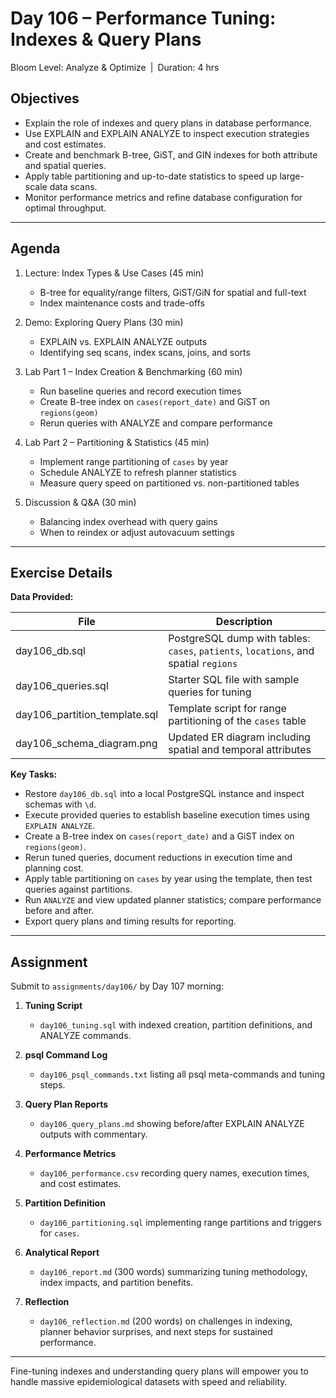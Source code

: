 # **Day 106 – Performance Tuning: Indexes & Query Plans**
  
Bloom Level: Analyze & Optimize | Duration: 4 hrs  

## Objectives  

- Explain the role of indexes and query plans in database performance.  
- Use EXPLAIN and EXPLAIN ANALYZE to inspect execution strategies and cost estimates.  
- Create and benchmark B-tree, GiST, and GIN indexes for both attribute and spatial queries.  
- Apply table partitioning and up-to-date statistics to speed up large-scale data scans.  
- Monitor performance metrics and refine database configuration for optimal throughput.  

---  

## Agenda  

1. Lecture: Index Types & Use Cases (45 min)  
   - B-tree for equality/range filters, GiST/GiN for spatial and full-text  
   - Index maintenance costs and trade-offs  

2. Demo: Exploring Query Plans (30 min)  
   - EXPLAIN vs. EXPLAIN ANALYZE outputs  
   - Identifying seq scans, index scans, joins, and sorts  

3. Lab Part 1 – Index Creation & Benchmarking (60 min)  
   - Run baseline queries and record execution times  
   - Create B-tree index on `cases(report_date)` and GiST on `regions(geom)`  
   - Rerun queries with ANALYZE and compare performance  

4. Lab Part 2 – Partitioning & Statistics (45 min)  
   - Implement range partitioning of `cases` by year  
   - Schedule ANALYZE to refresh planner statistics  
   - Measure query speed on partitioned vs. non-partitioned tables  

5. Discussion & Q&A (30 min)  
   - Balancing index overhead with query gains  
   - When to reindex or adjust autovacuum settings  

---  

## Exercise Details  

**Data Provided:**  

| File                            | Description                                                                          |
|---------------------------------|--------------------------------------------------------------------------------------|
| day106_db.sql                   | PostgreSQL dump with tables: `cases`, `patients`, `locations`, and spatial `regions` |
| day106_queries.sql              | Starter SQL file with sample queries for tuning                                      |
| day106_partition_template.sql   | Template script for range partitioning of the `cases` table                          |
| day106_schema_diagram.png       | Updated ER diagram including spatial and temporal attributes                         |

**Key Tasks:**  

- Restore `day106_db.sql` into a local PostgreSQL instance and inspect schemas with `\d`.  
- Execute provided queries to establish baseline execution times using `EXPLAIN ANALYZE`.  
- Create a B-tree index on `cases(report_date)` and a GiST index on `regions(geom)`.  
- Rerun tuned queries, document reductions in execution time and planning cost.  
- Apply table partitioning on `cases` by year using the template, then test queries against partitions.  
- Run `ANALYZE` and view updated planner statistics; compare performance before and after.  
- Export query plans and timing results for reporting.  

---  

## Assignment  

Submit to `assignments/day106/` by Day 107 morning:  

1. **Tuning Script**  
   - `day106_tuning.sql` with indexed creation, partition definitions, and ANALYZE commands.  

2. **psql Command Log**  
   - `day106_psql_commands.txt` listing all psql meta-commands and tuning steps.  

3. **Query Plan Reports**  
   - `day106_query_plans.md` showing before/after EXPLAIN ANALYZE outputs with commentary.  

4. **Performance Metrics**  
   - `day106_performance.csv` recording query names, execution times, and cost estimates.  

5. **Partition Definition**  
   - `day106_partitioning.sql` implementing range partitions and triggers for `cases`.  

6. **Analytical Report**  
   - `day106_report.md` (300 words) summarizing tuning methodology, index impacts, and partition benefits.  

7. **Reflection**  
   - `day106_reflection.md` (200 words) on challenges in indexing, planner behavior surprises, and next steps for sustained performance.  

---  

Fine-tuning indexes and understanding query plans will empower you to handle massive epidemiological datasets with speed and reliability.
